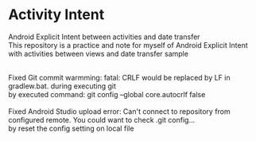 # Activity Intent<br/>
Android Explicit Intent between activities and date transfer<br/>
This repository is a practice and note for myself of Android Explicit Intent<br/>
with activities between views and date transfer sample <br/><br/>

Fixed Git commit warmming: fatal: CRLF would be replaced by LF in gradlew.bat. during executing git<br/>
by executed command: git config –global core.autocrlf false<br/><br/>
Fixed Android Studio upload error: Can't connect to repository from configured remote. You could want to check .git config...<br/>
by reset the config setting on local file

